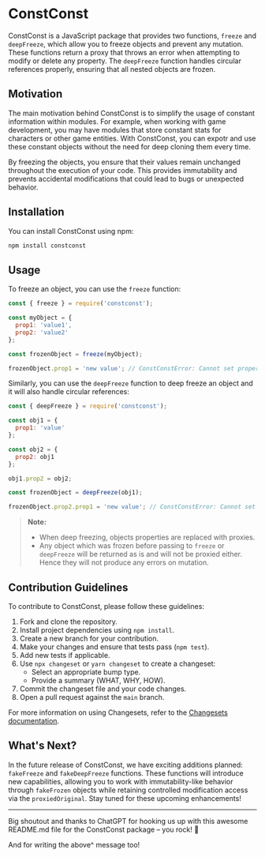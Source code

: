 # ConstConst

ConstConst is a JavaScript package that provides two functions, `freeze` and `deepFreeze`, which allow you to freeze objects and prevent any mutation. These functions return a proxy that throws an error when attempting to modify or delete any property. The `deepFreeze` function handles circular references properly, ensuring that all nested objects are frozen.

## Motivation

The main motivation behind ConstConst is to simplify the usage of constant information within modules. For example, when working with game development, you may have modules that store constant stats for characters or other game entities. With ConstConst, you can expotr and use these constant objects without the need for deep cloning them every time.

By freezing the objects, you ensure that their values remain unchanged throughout the execution of your code. This provides immutability and prevents accidental modifications that could lead to bugs or unexpected behavior.

## Installation

You can install ConstConst using npm:

```bash
npm install constconst
```

## Usage

To freeze an object, you can use the `freeze` function:

```javascript
const { freeze } = require('constconst');

const myObject = {
  prop1: 'value1',
  prop2: 'value2'
};

const frozenObject = freeze(myObject);

frozenObject.prop1 = 'new value'; // ConstConstError: Cannot set property 'prop1' to value 'new value' since object is a constconst
```

Similarly, you can use the `deepFreeze` function to deep freeze an object and it will also handle circular references:

```javascript
const { deepFreeze } = require('constconst');

const obj1 = {
  prop1: 'value'
};

const obj2 = {
  prop2: obj1
};

obj1.prop2 = obj2;

const frozenObject = deepFreeze(obj1);

frozenObject.prop2.prop1 = 'new value'; // ConstConstError: Cannot set property 'prop1' to value 'new value' since object is a constconst
```

> **Note:**
> - When deep freezing, objects properties are replaced with proxies.
> - Any object which was frozen before passing to `freeze` or `deepFreeze` will be returned as is and will not be proxied either. Hence they will not produce any errors on mutation.

## Contribution Guidelines

To contribute to ConstConst, please follow these guidelines:

1. Fork and clone the repository.
2. Install project dependencies using `npm install`.
3. Create a new branch for your contribution.
4. Make your changes and ensure that tests pass (`npm test`).
5. Add new tests if applicable.
6. Use `npx changeset` or `yarn changeset` to create a changeset:
   - Select an appropriate bump type.
   - Provide a summary (WHAT, WHY, HOW).
7. Commit the changeset file and your code changes.
8. Open a pull request against the `main` branch.

For more information on using Changesets, refer to the [Changesets documentation](https://github.com/changesets/changesets/blob/main/docs/adding-a-changeset.md#i-am-in-a-single-package-repository).

## What's Next?

In the future release of ConstConst, we have exciting additions planned: `fakeFreeze` and `fakeDeepFreeze` functions. These functions will introduce new capabilities, allowing you to work with immutability-like behavior through `fakeFrozen` objects while retaining controlled modification access via the `proxiedOriginal`. Stay tuned for these upcoming enhancements!

---

Big shoutout and thanks to ChatGPT for hooking us up with this awesome README.md file for the ConstConst package – you rock! 🎉


And for writing the above^ message too!